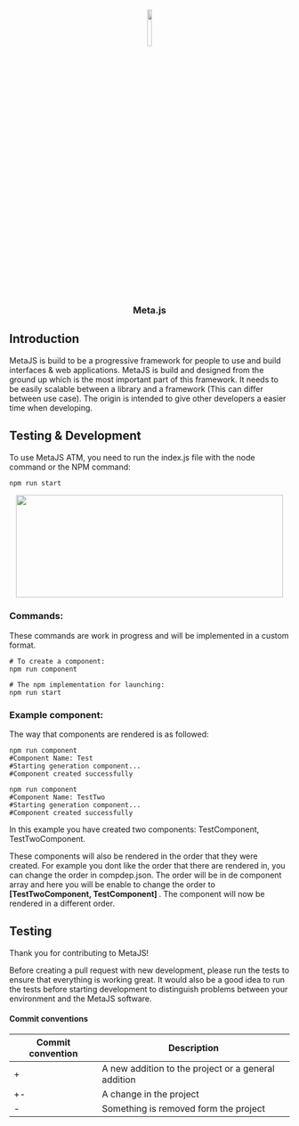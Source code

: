 <br>
<p align="center"><img src="https://i.imgur.com/woXH17D.png" width="13%" height="13%"> </p>
<h3 align="center">Meta.js</h3>

## Introduction

MetaJS is build to be a progressive framework for people to use and build interfaces & web applications. MetaJS is build and designed from the ground up which is the most important part of this framework. It needs to be easily scalable between a library and a framework (This can differ between use case). The origin is intended to give other developers a easier time when developing.

## Testing & Development
To use MetaJS ATM, you need to run the index.js file with the node command or the NPM command:
```TypeScript
npm run start
```

<p align="center"><img src="https://media1.giphy.com/media/91Z5o8YS7aK2hPNN97/giphy.gif?cid=790b761106d23481f08de15856ece798a014113d110faeb1&rid=giphy.gif&ct=g" width="480" height="184"> </p>

### Commands:

These commands are work in progress and will be implemented in a custom format.

```shell
# To create a component:
npm run component

# The npm implementation for launching:
npm run start
```

### Example component:
The way that components are rendered is as followed:

```shell
npm run component
#Component Name: Test
#Starting generation component...
#Component created successfully

npm run component
#Component Name: TestTwo
#Starting generation component...
#Component created successfully
```
In this example you have created two components: TestComponent, TestTwoComponent.

These components will also be rendered in the order that they were created. For example you dont like the order that there are rendered in, you can change the order in compdep.json. The order will be in de component array and here you will be enable to change the order to <b> [TestTwoComponent, TestComponent] </b> . The component will now be rendered in a different order.

## Testing
<p>Thank you for contributing to MetaJS!

Before creating a pull request with new development, please run the tests to ensure that everything is working great. It would also be a good idea to run the tests before starting development to distinguish problems between your environment and the MetaJS software. </p>

#### Commit conventions
<table>
<thead>
<tr>
<th>Commit convention</th>
<th>Description</th>
</tr>
</thead>
<tbody>
 
<tr>
<td>+</td>
<td>A new addition to the project or a general addition</td>
</tr>
<tr>
<td>+-</td>
<td>A change in the project</td>
</tr>
<td>-</td>
<td>Something is removed form the project</td>
</tr>
</tbody>
</table>
